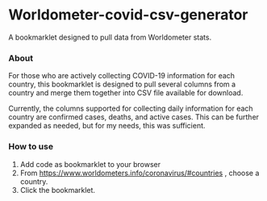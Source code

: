 # Worldometer-covid-csv-generator
A bookmarklet designed to pull data from Worldometer stats.

### About
For those who are actively collecting COVID-19 information for each country, this bookmarklet is designed to pull several columns from a country and merge them together into CSV file available for download.

Currently, the columns supported for collecting daily information for each country are confirmed cases, deaths, and active cases. This can be further expanded as needed, but for my needs, this was sufficient.

### How to use
1. Add code as bookmarklet to your browser
2. From https://www.worldometers.info/coronavirus/#countries , choose a country.
3. Click the bookmarklet.
